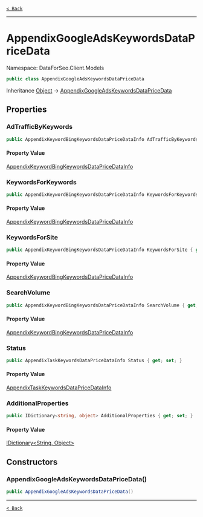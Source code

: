 [`< Back`](./)

---

# AppendixGoogleAdsKeywordsDataPriceData

Namespace: DataForSeo.Client.Models

```csharp
public class AppendixGoogleAdsKeywordsDataPriceData
```

Inheritance [Object](https://docs.microsoft.com/en-us/dotnet/api/system.object) → [AppendixGoogleAdsKeywordsDataPriceData](./dataforseo.client.models.appendixgoogleadskeywordsdatapricedata)

## Properties

### **AdTrafficByKeywords**

```csharp
public AppendixKeywordBingKeywordsDataPriceDataInfo AdTrafficByKeywords { get; set; }
```

#### Property Value

[AppendixKeywordBingKeywordsDataPriceDataInfo](./dataforseo.client.models.appendixkeywordbingkeywordsdatapricedatainfo)<br>

### **KeywordsForKeywords**

```csharp
public AppendixKeywordBingKeywordsDataPriceDataInfo KeywordsForKeywords { get; set; }
```

#### Property Value

[AppendixKeywordBingKeywordsDataPriceDataInfo](./dataforseo.client.models.appendixkeywordbingkeywordsdatapricedatainfo)<br>

### **KeywordsForSite**

```csharp
public AppendixKeywordBingKeywordsDataPriceDataInfo KeywordsForSite { get; set; }
```

#### Property Value

[AppendixKeywordBingKeywordsDataPriceDataInfo](./dataforseo.client.models.appendixkeywordbingkeywordsdatapricedatainfo)<br>

### **SearchVolume**

```csharp
public AppendixKeywordBingKeywordsDataPriceDataInfo SearchVolume { get; set; }
```

#### Property Value

[AppendixKeywordBingKeywordsDataPriceDataInfo](./dataforseo.client.models.appendixkeywordbingkeywordsdatapricedatainfo)<br>

### **Status**

```csharp
public AppendixTaskKeywordsDataPriceDataInfo Status { get; set; }
```

#### Property Value

[AppendixTaskKeywordsDataPriceDataInfo](./dataforseo.client.models.appendixtaskkeywordsdatapricedatainfo)<br>

### **AdditionalProperties**

```csharp
public IDictionary<string, object> AdditionalProperties { get; set; }
```

#### Property Value

[IDictionary&lt;String, Object&gt;](https://docs.microsoft.com/en-us/dotnet/api/system.collections.generic.idictionary-2)<br>

## Constructors

### **AppendixGoogleAdsKeywordsDataPriceData()**

```csharp
public AppendixGoogleAdsKeywordsDataPriceData()
```

---

[`< Back`](./)

